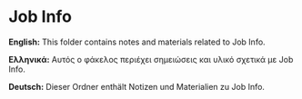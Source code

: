 # Job Info

**English:** This folder contains notes and materials related to Job Info.

**Ελληνικά:** Αυτός ο φάκελος περιέχει σημειώσεις και υλικό σχετικά με Job Info.

**Deutsch:** Dieser Ordner enthält Notizen und Materialien zu Job Info.
